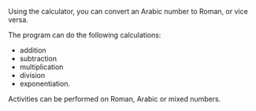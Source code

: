 Using the calculator, you can convert an Arabic number to Roman, or vice versa.

The program can do the following calculations:
- addition
- subtraction
- multiplication
- division
- exponentiation.

Activities can be performed on Roman, Arabic or mixed numbers.
